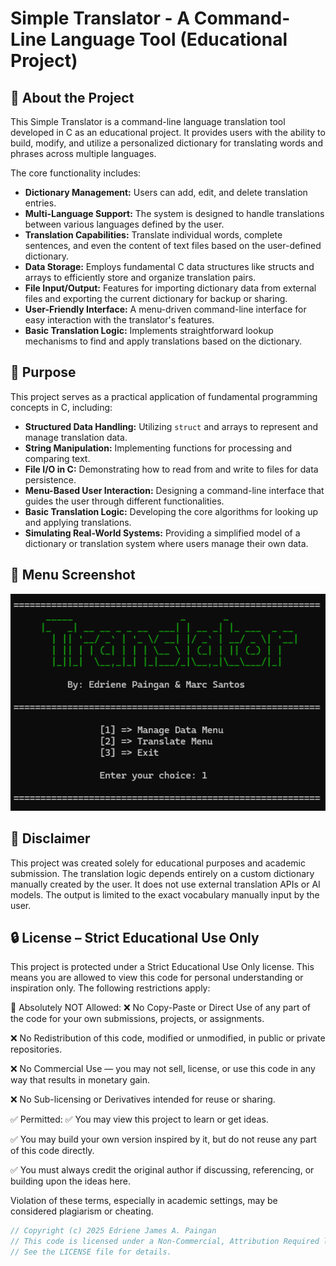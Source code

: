 # Simple Translator - A Command-Line Language Tool (Educational Project)

## 🧠 About the Project

This Simple Translator is a command-line language translation tool developed in C as an educational project. It provides users with the ability to build, modify, and utilize a personalized dictionary for translating words and phrases across multiple languages.

The core functionality includes:

* **Dictionary Management:** Users can add, edit, and delete translation entries.
* **Multi-Language Support:** The system is designed to handle translations between various languages defined by the user.
* **Translation Capabilities:** Translate individual words, complete sentences, and even the content of text files based on the user-defined dictionary.
* **Data Storage:** Employs fundamental C data structures like structs and arrays to efficiently store and organize translation pairs.
* **File Input/Output:** Features for importing dictionary data from external files and exporting the current dictionary for backup or sharing.
* **User-Friendly Interface:** A menu-driven command-line interface for easy interaction with the translator's features.
* **Basic Translation Logic:** Implements straightforward lookup mechanisms to find and apply translations based on the dictionary.

## 🎯 Purpose

This project serves as a practical application of fundamental programming concepts in C, including:

* **Structured Data Handling:** Utilizing `struct` and arrays to represent and manage translation data.
* **String Manipulation:** Implementing functions for processing and comparing text.
* **File I/O in C:** Demonstrating how to read from and write to files for data persistence.
* **Menu-Based User Interaction:** Designing a command-line interface that guides the user through different functionalities.
* **Basic Translation Logic:** Developing the core algorithms for looking up and applying translations.
* **Simulating Real-World Systems:** Providing a simplified model of a dictionary or translation system where users manage their own data.

## 👾 Menu Screenshot
![Menu Screenshot](translator_pic.png)

## 📌 Disclaimer
This project was created solely for educational purposes and academic submission. The translation logic depends entirely on a custom dictionary manually created by the user. It does not use external translation APIs or AI models. The output is limited to the exact vocabulary manually input by the user.

 ## 🔒 License – Strict Educational Use Only
This project is protected under a Strict Educational Use Only license. This means you are allowed to view this code for personal understanding or inspiration only. The following restrictions apply:

🚫 Absolutely NOT Allowed:
❌ No Copy-Paste or Direct Use of any part of the code for your own submissions, projects, or assignments.

❌ No Redistribution of this code, modified or unmodified, in public or private repositories.

❌ No Commercial Use — you may not sell, license, or use this code in any way that results in monetary gain.

❌ No Sub-licensing or Derivatives intended for reuse or sharing.

✅ Permitted:
✅ You may view this project to learn or get ideas.

✅ You may build your own version inspired by it, but do not reuse any part of this code directly.

✅ You must always credit the original author if discussing, referencing, or building upon the ideas here.

Violation of these terms, especially in academic settings, may be considered plagiarism or cheating.
```c
// Copyright (c) 2025 Edriene James A. Paingan
// This code is licensed under a Non-Commercial, Attribution Required license.
// See the LICENSE file for details.
